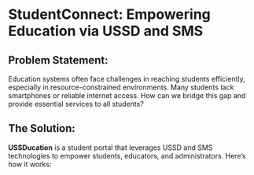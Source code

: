 # StudentConnect: Empowering Education via USSD and SMS
## Problem Statement:
Education systems often face challenges in reaching students efficiently, especially in resource-constrained environments. 
Many students lack smartphones or reliable internet access. How can we bridge this gap and provide essential services to all students?

## The Solution:
**USSDucation** is a student portal that leverages USSD and SMS technologies to empower students, educators, and administrators.
Here’s how it works:
